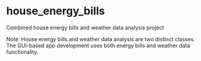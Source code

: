 # house_energy_bills
Combined house energy bills and weather data analysis project

Note: House energy bills and weather data analysis are two distinct classes. The GUI-based app development uses both energy bills and weather data functionality.
